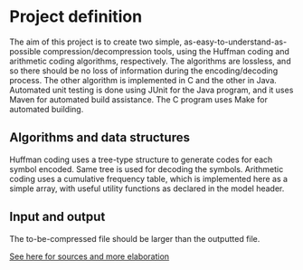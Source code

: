 # Project definition

The aim of this project is to create two simple, as-easy-to-understand-as-possible compression/decompression tools, using the Huffman coding and arithmetic coding algorithms, respectively. The algorithms are lossless, and so there should be no loss of information during the encoding/decoding process. The other algorithm is implemented in C and the other in Java. Automated unit testing is done using JUnit for the Java program, and it uses Maven for automated build assistance. The C program uses Make for automated building.

## Algorithms and data structures

Huffman coding uses a tree-type structure to generate codes for each symbol encoded. Same tree is used for decoding the symbols. Arithmetic coding uses a cumulative frequency table, which is implemented here as a simple array, with useful utility functions as declared in the model header. 

## Input and output

The to-be-compressed file should be larger than the outputted file.

[See here for sources and more elaboration](https://github.com/duckling747/Compressiontron/blob/master/documentation/design_doc.md)
